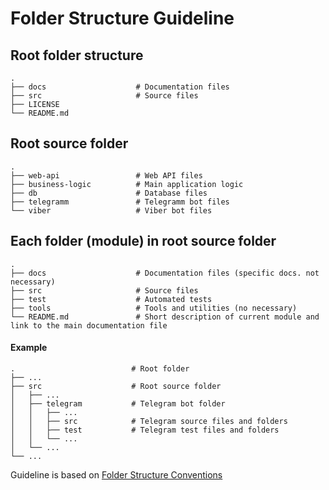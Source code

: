 # Folder Structure Guideline

## Root folder structure

    .
    ├── docs                    # Documentation files
    ├── src                     # Source files
    ├── LICENSE
    └── README.md

## Root source folder

    .
    ├── web-api                 # Web API files
    ├── business-logic          # Main application logic
    ├── db                      # Database files    
    ├── telegramm               # Telegramm bot files
    └── viber                   # Viber bot files

## Each folder (module) in root source folder

    .
    ├── docs                    # Documentation files (specific docs. not necessary)
    ├── src                     # Source files
    ├── test                    # Automated tests
    ├── tools                   # Tools and utilities (no necessary)
    └── README.md               # Short description of current module and link to the main documentation file


#### Example

    .                          # Root folder
    ├── ...
    ├── src                    # Root source folder
    │   ├── ...
    │   ├── telegram           # Telegram bot folder
    │   │   ├── ...
    │   │   ├── src            # Telegram source files and folders
    │   │   ├── test           # Telegram test files and folders
    │   │   └── ...
    │   └── ...
    └── ...

Guideline is based on [Folder Structure Conventions](https://github.com/kriasoft/Folder-Structure-Conventions/blob/master/README.md)
